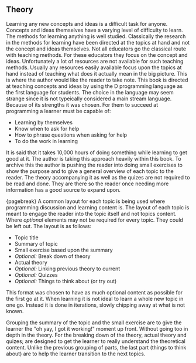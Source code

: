 ## Theory
Learning any new concepts and ideas is a difficult task for anyone. Concepts and ideas themselves have a varying level of difficulty to learn. The methods for learning anything is well studied. Classically the research in the methods for learning have been directed at the topics at hand and not the concept and ideas themselves. Not all educators go the classical route with teaching methods. For these educators they focus on the concept and ideas. Unfortunately a lot of resources are not available for such teaching methods. Usually any resources easily available focus upon the topics at hand instead of teaching what does it actually mean in the big picture.
This is where the author would like the reader to take note. This book is directed at teaching concepts and ideas by using the D programming language as the first language for students. The choice in the language may seem strange since it is not typeically considered a main stream language. Because of its strengths it was chosen.
For them to succeed at programming a learner must be capable of:

- Learning by themselves
- Know when to ask for help
- How to phrase questions when asking for help
- To do the work in learning

It is said that it takes 10,000 hours of doing something while learning to get good at it. The author is taking this approach heavily within this book.
To archive this the author is pushing the reader into doing small exercises to show the purpose and to give a general overview of each topic to the reader. The theory accompanying it as well as the quizes are not required to be read and done. They are there so the reader once needing more information has a good source to expand upon.

{pagebreak}
A common layout for each topic is being used where programming discussion and learning content is. The layout of each topic is meant to engage the reader into the topic itself and not topics content. Where *optional* elements may not be required for every topic. They could be left out. The layout is as follows:

- Topic title
- Summary of topic
- Small exercise based upon the summary
- *Optional:* Break down of theory
- Actual theory
- *Optional:* Linking previous theory to current
- *Optional:* Quizzes
- *Optional:* Things to think about (or try out)

This format was chosen to have as much optional content as possible for the first go at it. When learning it is not ideal to learn a whole new topic in one go. Instead it is done in iterations, slowly chipping away at what is not known.

Grouping the summary of the topic and the small exercise are to give the learner the "oh yay, I got it working!" moment up front. Without going too in depth in the theory.
For the breaking down of the theory, actual theory and quizes; are designed to get the learner to really understand the theoretical content.
Unlike the previous grouping of parts, the last part (things to think about) are to help the learner transition to the next topics.